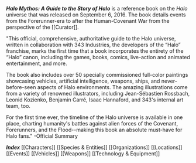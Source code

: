 _**Halo Mythos: A Guide to the Story of Halo**_ is a reference book on the _Halo_ universe that was released on September 6, 2016. The book details events from the Forerunner-era to after the Human-Covenant War from the perspective of the [[Curator]]. 

"This official, comprehensive, authoritative guide to the Halo universe, written in collaboration with 343 Industries, the developers of the “Halo” franchise, marks the first time that a book incorporates the entirety of the “Halo” canon, including the games, books, comics, live-action and animated entertainment, and more.

The book also includes over 50 specially commissioned full-color paintings showcasing vehicles, artificial intelligence, weapons, ships, and never-before-seen aspects of Halo environments. The amazing illustrations come from a variety of renowned illustrators, including Jean-Sébastien Rossbach, Leonid Kozienko, Benjamin Carré, Isaac Hannaford, and 343's internal art team, too.

For the first time ever, the timeline of the Halo universe is available in one place, charting humanity's battles against alien forces of the Covenant, Forerunners, and the Flood--making this book an absolute must-have for Halo fans." -Official Summary


_**Index**_
[[Characters]]
[[Species & Entities]]
[[Organizations]]
[[Locations]]
[[Events]]
[[Vehicles]]
[[Weapons]]
[[Technology & Equipment]]
